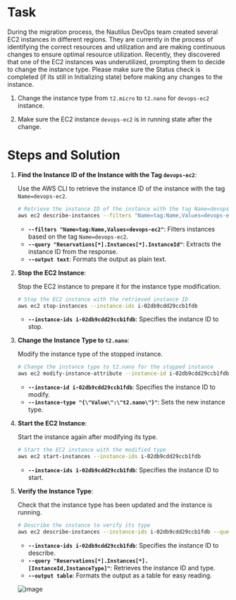 # Task

During the migration process, the Nautilus DevOps team created several EC2 instances in different regions. They are currently in the process of identifying the correct resources and utilization and are making continuous changes to ensure optimal resource utilization. Recently, they discovered that one of the EC2 instances was underutilized, prompting them to decide to change the instance type. Please make sure the Status check is completed (if its still in Initializing state) before making any changes to the instance.

1) Change the instance type from `t2.micro` to `t2.nano` for `devops-ec2` instance.

2) Make sure the EC2 instance `devops-ec2` is in running state after the change.

# Steps and Solution

1. **Find the Instance ID of the Instance with the Tag `devops-ec2`**:

    Use the AWS CLI to retrieve the instance ID of the instance with the tag `Name=devops-ec2`.

    ```bash
    # Retrieve the instance ID of the instance with the tag Name=devops-ec2
    aws ec2 describe-instances --filters "Name=tag:Name,Values=devops-ec2" --query "Reservations[*].Instances[*].InstanceId" --output text
    ```

    - **`--filters "Name=tag:Name,Values=devops-ec2"`**: Filters instances based on the tag `Name=devops-ec2`.
    - **`--query "Reservations[*].Instances[*].InstanceId"`**: Extracts the instance ID from the response.
    - **`--output text`**: Formats the output as plain text.

2. **Stop the EC2 Instance**:

    Stop the EC2 instance to prepare it for the instance type modification.

    ```bash
    # Stop the EC2 instance with the retrieved instance ID
    aws ec2 stop-instances --instance-ids i-02db9cdd29ccb1fdb
    ```

    - **`--instance-ids i-02db9cdd29ccb1fdb`**: Specifies the instance ID to stop.

3. **Change the Instance Type to `t2.nano`**:

    Modify the instance type of the stopped instance.

    ```bash
    # Change the instance type to t2.nano for the stopped instance
    aws ec2 modify-instance-attribute --instance-id i-02db9cdd29ccb1fdb --instance-type "{\"Value\":\"t2.nano\"}"
    ```

    - **`--instance-id i-02db9cdd29ccb1fdb`**: Specifies the instance ID to modify.
    - **`--instance-type "{\"Value\":\"t2.nano\"}"`**: Sets the new instance type.

4. **Start the EC2 Instance**:

    Start the instance again after modifying its type.

    ```bash
    # Start the EC2 instance with the modified type
    aws ec2 start-instances --instance-ids i-02db9cdd29ccb1fdb
    ```

    - **`--instance-ids i-02db9cdd29ccb1fdb`**: Specifies the instance ID to start.

5. **Verify the Instance Type**:

    Check that the instance type has been updated and the instance is running.

    ```bash
    # Describe the instance to verify its type
    aws ec2 describe-instances --instance-ids i-02db9cdd29ccb1fdb --query "Reservations[*].Instances[*].[InstanceId,InstanceType]" --output table
    ```

    - **`--instance-ids i-02db9cdd29ccb1fdb`**: Specifies the instance ID to describe.
    - **`--query "Reservations[*].Instances[*].[InstanceId,InstanceType]"`**: Retrieves the instance ID and type.
    - **`--output table`**: Formats the output as a table for easy reading.

    ![image](https://github.com/user-attachments/assets/336f0476-6078-4ef8-9df0-6cbb5a26608b)

